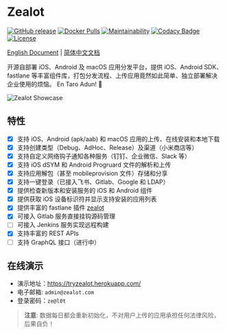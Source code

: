 # Zealot

[![GitHub release](https://img.shields.io/github/v/release/tryzealot/zealot?include_prereleases)](https://github.com/tryzealot/zealot/blob/develop/CHANGELOG.md)
[![Docker Pulls](https://img.shields.io/docker/pulls/tryzealot/zealot.svg)](https://hub.docker.com/r/tryzealot/zealot/)
[![Maintainability](https://codeclimate.com/github/tryzealot/zealot/badges/gpa.svg)](https://codeclimate.com/github/tryzealot/zealot)
[![Codacy Badge](https://app.codacy.com/project/badge/Grade/5e5c7bbeb1214fa39b11a7414f0d7171)](https://www.codacy.com/gh/tryzealot/zealot)
[![License](https://img.shields.io/github/license/tryzealot/zealot)](LICENSE)

[English Document](https://zealot.ews.im/#/en/) | [简体中文文档](https://zealot.ews.im)

开源自部署 iOS、Android 及 macOS 应用分发平台，提供 iOS、Android SDK、fastlane 等丰富组件库，打包分发流程、上传应用竟然如此简单、独立部署解决企业使用的烦恼。 En Taro Adun! 🖖

![Zealot Showcase](https://zealot.ews.im/_media/showcase.png)
## 特性

- [x] 支持 iOS、Android (apk/aab) 和 macOS 应用的上传、在线安装和本地下载
- [x] 支持创建类型（Debug、AdHoc、Release）及渠道（小米商店等）
- [x] 支持自定义网络钩子通知各种服务（钉钉、企业微信、Slack 等）
- [x] 支持 iOS dSYM 和 Android Progruard 文件的解析和上传
- [x] 支持应用解包（甚至 mobileprovision 文件）存储和分享
- [x] 支持一键登录（已接入飞书、Gitlab、Google 和 LDAP）
- [x] 提供检查新版本和安装服务的 iOS 和 Android 组件
- [x] 提供获取 iOS 设备标识符并显示支持安装的应用列表
- [x] 提供丰富的 fastlane 插件 [zealot](https://github.com/tryzealot/fastlane-plugin-zealot)
- [x] 可接入 Gitlab 服务直接挂钩源码管理
- [ ] 可接入 Jenkins 服务实现远程构建
- [x] 支持丰富的 REST APIs
- [ ] 支持 GraphQL 接口（进行中）

## 在线演示

- 演示地址：https://tryzealot.herokuapp.com/
- 电子邮箱: `admin@zealot.com`
- 登录密码：`ze@l0t`

> **注意**: 数据每日都会重新初始化，不对用户上传的应用承担任何法律风险，后果自负！
